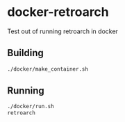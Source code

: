 # docker-retroarch

Test out of running retroarch in docker

## Building

```bash
./docker/make_container.sh
```

## Running

```bash
./docker/run.sh
retroarch
```
